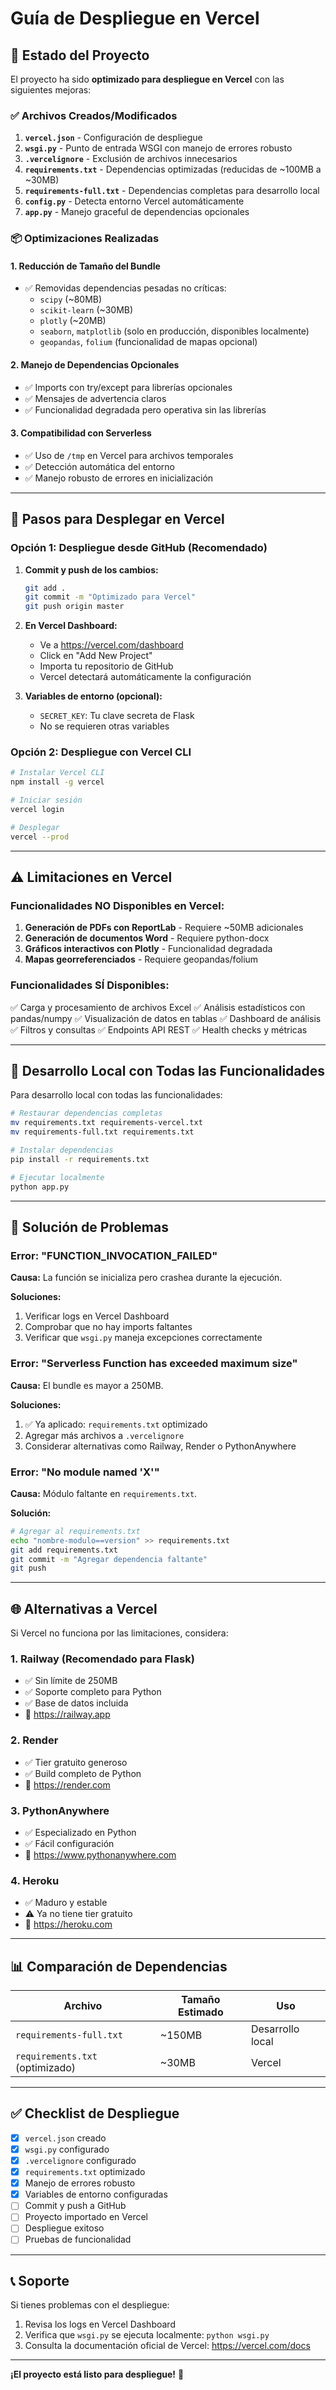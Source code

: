 # Guía de Despliegue en Vercel

## 🚀 Estado del Proyecto

El proyecto ha sido **optimizado para despliegue en Vercel** con las siguientes mejoras:

### ✅ Archivos Creados/Modificados

1. **`vercel.json`** - Configuración de despliegue
2. **`wsgi.py`** - Punto de entrada WSGI con manejo de errores robusto
3. **`.vercelignore`** - Exclusión de archivos innecesarios
4. **`requirements.txt`** - Dependencias optimizadas (reducidas de ~100MB a ~30MB)
5. **`requirements-full.txt`** - Dependencias completas para desarrollo local
6. **`config.py`** - Detecta entorno Vercel automáticamente
7. **`app.py`** - Manejo graceful de dependencias opcionales

### 📦 Optimizaciones Realizadas

#### 1. **Reducción de Tamaño del Bundle**
- ✅ Removidas dependencias pesadas no críticas:
  - `scipy` (~80MB)
  - `scikit-learn` (~30MB)
  - `plotly` (~20MB)
  - `seaborn`, `matplotlib` (solo en producción, disponibles localmente)
  - `geopandas`, `folium` (funcionalidad de mapas opcional)

#### 2. **Manejo de Dependencias Opcionales**
- ✅ Imports con try/except para librerías opcionales
- ✅ Mensajes de advertencia claros
- ✅ Funcionalidad degradada pero operativa sin las librerías

#### 3. **Compatibilidad con Serverless**
- ✅ Uso de `/tmp` en Vercel para archivos temporales
- ✅ Detección automática del entorno
- ✅ Manejo robusto de errores en inicialización

---

## 📝 Pasos para Desplegar en Vercel

### Opción 1: Despliegue desde GitHub (Recomendado)

1. **Commit y push de los cambios:**
   ```bash
   git add .
   git commit -m "Optimizado para Vercel"
   git push origin master
   ```

2. **En Vercel Dashboard:**
   - Ve a https://vercel.com/dashboard
   - Click en "Add New Project"
   - Importa tu repositorio de GitHub
   - Vercel detectará automáticamente la configuración

3. **Variables de entorno (opcional):**
   - `SECRET_KEY`: Tu clave secreta de Flask
   - No se requieren otras variables

### Opción 2: Despliegue con Vercel CLI

```bash
# Instalar Vercel CLI
npm install -g vercel

# Iniciar sesión
vercel login

# Desplegar
vercel --prod
```

---

## ⚠️ Limitaciones en Vercel

### Funcionalidades NO Disponibles en Vercel:
1. **Generación de PDFs con ReportLab** - Requiere ~50MB adicionales
2. **Generación de documentos Word** - Requiere python-docx
3. **Gráficos interactivos con Plotly** - Funcionalidad degradada
4. **Mapas georreferenciados** - Requiere geopandas/folium

### Funcionalidades SÍ Disponibles:
✅ Carga y procesamiento de archivos Excel
✅ Análisis estadísticos con pandas/numpy
✅ Visualización de datos en tablas
✅ Dashboard de análisis
✅ Filtros y consultas
✅ Endpoints API REST
✅ Health checks y métricas

---

## 🔧 Desarrollo Local con Todas las Funcionalidades

Para desarrollo local con todas las funcionalidades:

```bash
# Restaurar dependencias completas
mv requirements.txt requirements-vercel.txt
mv requirements-full.txt requirements.txt

# Instalar dependencias
pip install -r requirements.txt

# Ejecutar localmente
python app.py
```

---

## 🐛 Solución de Problemas

### Error: "FUNCTION_INVOCATION_FAILED"

**Causa:** La función se inicializa pero crashea durante la ejecución.

**Soluciones:**
1. Verificar logs en Vercel Dashboard
2. Comprobar que no hay imports faltantes
3. Verificar que `wsgi.py` maneja excepciones correctamente

### Error: "Serverless Function has exceeded maximum size"

**Causa:** El bundle es mayor a 250MB.

**Soluciones:**
1. ✅ Ya aplicado: `requirements.txt` optimizado
2. Agregar más archivos a `.vercelignore`
3. Considerar alternativas como Railway, Render o PythonAnywhere

### Error: "No module named 'X'"

**Causa:** Módulo faltante en `requirements.txt`.

**Solución:**
```bash
# Agregar al requirements.txt
echo "nombre-modulo==version" >> requirements.txt
git add requirements.txt
git commit -m "Agregar dependencia faltante"
git push
```

---

## 🌐 Alternativas a Vercel

Si Vercel no funciona por las limitaciones, considera:

### 1. **Railway** (Recomendado para Flask)
- ✅ Sin límite de 250MB
- ✅ Soporte completo para Python
- ✅ Base de datos incluida
- 🔗 https://railway.app

### 2. **Render**
- ✅ Tier gratuito generoso
- ✅ Build completo de Python
- 🔗 https://render.com

### 3. **PythonAnywhere**
- ✅ Especializado en Python
- ✅ Fácil configuración
- 🔗 https://www.pythonanywhere.com

### 4. **Heroku**
- ✅ Maduro y estable
- ⚠️ Ya no tiene tier gratuito
- 🔗 https://heroku.com

---

## 📊 Comparación de Dependencias

| Archivo | Tamaño Estimado | Uso |
|---------|----------------|-----|
| `requirements-full.txt` | ~150MB | Desarrollo local |
| `requirements.txt` (optimizado) | ~30MB | Vercel |

---

## ✅ Checklist de Despliegue

- [x] `vercel.json` creado
- [x] `wsgi.py` configurado
- [x] `.vercelignore` configurado
- [x] `requirements.txt` optimizado
- [x] Manejo de errores robusto
- [x] Variables de entorno configuradas
- [ ] Commit y push a GitHub
- [ ] Proyecto importado en Vercel
- [ ] Despliegue exitoso
- [ ] Pruebas de funcionalidad

---

## 📞 Soporte

Si tienes problemas con el despliegue:

1. Revisa los logs en Vercel Dashboard
2. Verifica que `wsgi.py` se ejecuta localmente: `python wsgi.py`
3. Consulta la documentación oficial de Vercel: https://vercel.com/docs

---

**¡El proyecto está listo para despliegue!** 🎉
